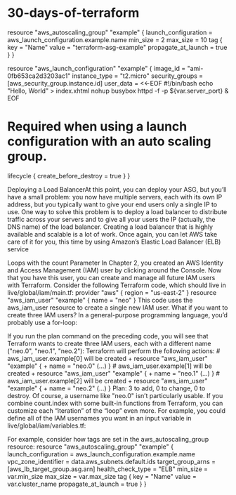 # 30-days-of-terraform

resource "aws_autoscaling_group" "example" {
launch_configuration = aws_launch_configuration.example.name
min_size = 2
max_size = 10
tag {
key
= "Name"
value
= "terraform-asg-example"
propagate_at_launch = true
}
}

resource "aws_launch_configuration" "example" {
image_id
= "ami-0fb653ca2d3203ac1"
instance_type = "t2.micro"
security_groups = [aws_security_group.instance.id]
user_data = <<-EOF
#!/bin/bash
echo "Hello, World" > index.xhtml
nohup busybox httpd -f -p ${var.server_port} &
EOF
# Required when using a launch configuration with an auto scaling group.
lifecycle {
create_before_destroy = true
}
}

Deploying a Load BalancerAt this point, you can deploy your ASG, but you’ll have a small problem:
you now have multiple servers, each with its own IP address, but you
typically want to give your end users only a single IP to use. One way to
solve this problem is to deploy a load balancer to distribute traffic across
your servers and to give all your users the IP (actually, the DNS name) of
the load balancer. Creating a load balancer that is highly available and
scalable is a lot of work. Once again, you can let AWS take care of it for
you, this time by using Amazon’s Elastic Load Balancer (ELB) service


Loops with the count Parameter In Chapter 2, you created an AWS Identity and Access Management (IAM) user by clicking around the Console. Now that you have this user, you can create and manage all future IAM users with Terraform. Consider the following Terraform code, which should live in live/global/iam/main.tf: provider "aws" { region = "us-east-2" } resource "aws_iam_user" "example" { name = "neo" } This code uses the aws_iam_user resource to create a single new IAM user. What if you want to create three IAM users? In a general-purpose programming language, you’d probably use a for-loop:


If you run the plan command on the preceding code, you will see that Terraform wants to create three IAM users, each with a different name ("neo.0", "neo.1", "neo.2"): Terraform will perform the following actions:    # aws_iam_user.example[0] will be created   + resource "aws_iam_user" "example" {       + name          = "neo.0"       (...)     }    # aws_iam_user.example[1] will be created   + resource "aws_iam_user" "example" {       + name          = "neo.1"       (...)     }    # aws_iam_user.example[2] will be created   + resource "aws_iam_user" "example" {       + name          = "neo.2"       (...)     }  Plan: 3 to add, 0 to change, 0 to destroy. Of course, a username like "neo.0" isn’t particularly usable. If you combine count.index with some built-in functions from Terraform, you can customize each “iteration” of the “loop” even more. For example, you could define all of the IAM usernames you want in an input variable in live/global/iam/variables.tf:

For example, consider how tags are set in the aws_autoscaling_group resource: resource "aws_autoscaling_group" "example" {   launch_configuration = aws_launch_configuration.example.name   vpc_zone_identifier  = data.aws_subnets.default.ids   target_group_arns    = [aws_lb_target_group.asg.arn]   health_check_type    = "ELB"    min_size = var.min_size   max_size = var.max_size    tag {     key                 = "Name"     value               = var.cluster_name     propagate_at_launch = true   } }

